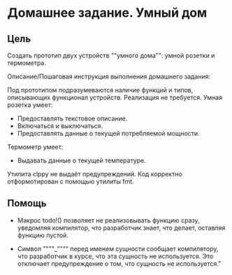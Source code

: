 # Домашнее задание. Умный дом

## Цель

Создать прототип двух устройств ""умного дома"": умной розетки и термометра.

Описание/Пошаговая инструкция выполнения домашнего задания:

Под прототипом подразумеваются наличие функций и типов, описывающих функционал устройств. Реализация не требуется.
Умная розетка умеет:

* Предоставлять текстовое описание.
* Включаться и выключаться.
* Предоставлять данные о текущей потребляемой мощности.
  
Термометр умеет:

* Выдавать данные о текущей температуре.

Утилита clppy не выдаёт предупреждений.
Код корректно отформотирован с помощью утилиты fmt.

## Помощь

* Макрос todo!() позволяет не реализовывать функцию сразу, уведомляя компилятор, что разработчик знает, что делает, оставляя функцию пустой.

* Символ """"_"""" перед именем сущности сообщает компилятору, что разработчик в курсе, что эта сущность не используется. Это отключает предупреждение о том, что сущность не используется."
